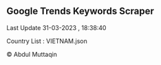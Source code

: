 

## Google Trends Keywords Scraper 
 
Last Update 31-03-2023 , 18:38:40

Country List :
VIETNAM.json



© Abdul Muttaqin 
